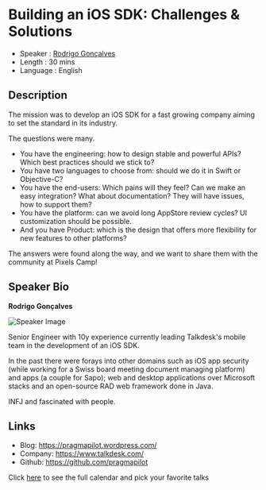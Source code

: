 Building an iOS SDK: Challenges & Solutions
===========================================

* Speaker   : [Rodrigo Gonçalves](https://pixels.camp/pragmapilot)
* Length    : 30 mins
* Language  : English

Description
-----------

The mission was to develop an iOS SDK for a fast growing company aiming to set the standard in its industry. 

The questions were many.

 * You have the engineering: how to design stable and powerful APIs? Which best practices should we stick to?
 * You have two languages to choose from: should we do it in Swift or Objective-C?
 * You have the end-users: Which pains will they feel? Can we make an easy integration? What about documentation? They will have issues, how to support them?
 * You have the platform: can we avoid long AppStore review cycles? UI customization should be possible.
 * And you have Product: which is the design that offers more flexibility for new features to other platforms?

The answers were found along the way, and we want to share them with the community at Pixels Camp!

Speaker Bio
-----------

**Rodrigo Gonçalves**

![Speaker Image](https://media.licdn.com/mpr/mpr/shrinknp_400_400/p/3/005/09b/393/33a7432.jpg)

Senior Engineer with 10y experience currently leading Talkdesk's mobile team in the development of an iOS SDK.

In the past there were forays into other domains such as iOS app security (while working for a Swiss board meeting document managing platform) and apps (a couple for Sapo); web and desktop applications over Microsoft stacks and an open-source RAD web framework done in Java.

INFJ and fascinated with people. 

Links
-----

* Blog: https://pragmapilot.wordpress.com/
* Company: https://www.talkdesk.com/
* Github: https://github.com/pragmapilot

Click [here][1] to see the full calendar and pick your favorite talks

[1]: https://pixels.camp/schedule/
